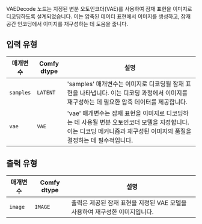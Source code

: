
VAEDecode 노드는 지정된 변분 오토인코더(VAE)를 사용하여 잠재 표현을 이미지로 디코딩하도록 설계되었습니다. 이는 압축된 데이터 표현에서 이미지를 생성하고, 잠재 공간 인코딩에서 이미지를 재구성하는 데 도움을 줍니다.

## 입력 유형

| 매개변수 | Comfy dtype | 설명 |
|-----------|-------------|-------------|
| `samples` | `LATENT`    | 'samples' 매개변수는 이미지로 디코딩될 잠재 표현을 나타냅니다. 이는 디코딩 과정에서 이미지를 재구성하는 데 필요한 압축 데이터를 제공합니다. |
| `vae`     | `VAE`       | 'vae' 매개변수는 잠재 표현을 이미지로 디코딩하는 데 사용될 변분 오토인코더 모델을 지정합니다. 이는 디코딩 메커니즘과 재구성된 이미지의 품질을 결정하는 데 필수적입니다. |

## 출력 유형

| 매개변수 | Comfy dtype | 설명 |
|-----------|-------------|-------------|
| `image`   | `IMAGE`     | 출력은 제공된 잠재 표현을 지정된 VAE 모델을 사용하여 재구성한 이미지입니다. |
